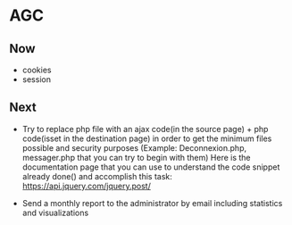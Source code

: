 # AGC

## Now
- cookies
- session

## Next
- Try to replace php file with an ajax code(in the source page) + php code(isset in the destination page) in order to get the minimum files possible and security purposes (Example: Deconnexion.php, messager.php that you can try to begin with them)
Here is the documentation page that you can use to understand the code snippet already done() and accomplish this task: https://api.jquery.com/jquery.post/

- Send a monthly report to the administrator by email including statistics and visualizations
